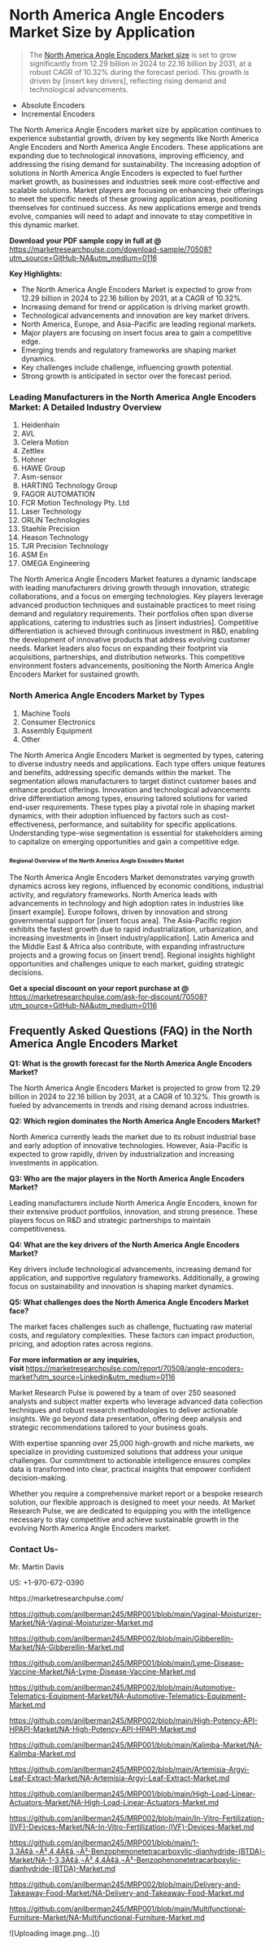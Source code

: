 <h1>North America Angle Encoders Market&nbsp;Size by Application</h1><blockquote><p>The <a href="https://marketresearchpulse.com/download-sample/70508?utm_source=GitHub-NA&amp;utm_medium=0116">North America Angle Encoders Market size</a> is set to grow significantly from 12.29 billion in 2024 to 22.16 billion by 2031, at a robust CAGR of 10.32% during the forecast period. This growth is driven by [insert key drivers], reflecting rising demand and technological advancements.</p></blockquote><ul><li>Absolute Encoders<li> Incremental Encoders</li></ul><p>The North America Angle Encoders market size by application continues to experience substantial growth, driven by key segments like North America Angle Encoders and North America Angle Encoders. These applications are expanding due to technological innovations, improving efficiency, and addressing the rising demand for sustainability. The increasing adoption of solutions in North America Angle Encoders is expected to fuel further market growth, as businesses and industries seek more cost-effective and scalable solutions. Market players are focusing on enhancing their offerings to meet the specific needs of these growing application areas, positioning themselves for continued success. As new applications emerge and trends evolve, companies will need to adapt and innovate to stay competitive in this dynamic market.</p><p><strong>Download your PDF sample copy in full at @ </strong><a href="https://marketresearchpulse.com/download-sample/70508?utm_source=GitHub-NA&amp;utm_medium=0116">https://marketresearchpulse.com/download-sample/70508?utm_source=GitHub-NA&amp;utm_medium=0116</a></p><p><strong>Key Highlights: </strong></p><ul><li>The North America Angle Encoders Market is expected to grow from 12.29 billion in 2024 to 22.16 billion by 2031, at a CAGR of 10.32%.</li><li>Increasing demand for trend or application is driving market growth.</li><li>Technological advancements and innovation are key market drivers.</li><li>North America, Europe, and Asia-Pacific are leading regional markets.</li><li>Major players are focusing on insert focus area to gain a competitive edge.</li><li>Emerging trends and regulatory frameworks are shaping market dynamics.</li><li>Key challenges include challenge, influencing growth potential.</li><li>Strong growth is anticipated in sector over the forecast period.</li></ul><h3>Leading Manufacturers in the North America Angle Encoders Market: A Detailed Industry Overview</h3><ol><li>Heidenhain</li><li>AVL</li><li>Celera Motion</li><li>Zettlex</li><li>Hohner</li><li>HAWE Group</li><li>Asm-sensor</li><li>HARTING Technology Group</li><li>FAGOR AUTOMATION</li><li>FCR Motion Technology Pty. Ltd</li><li>Laser Technology</li><li>ORLIN Technologies</li><li>Staehle Precision</li><li>Heason Technology</li><li>TJR Precision Technology</li><li>ASM En</li><li>OMEGA Engineering</li></ol><div class="flex max-w-full flex-col flex-grow"><div class="min-h-8 text-message flex w-full flex-col items-end gap-2 whitespace-normal break-words [.text-message+&amp;]:mt-5" dir="auto" data-message-author-role="assistant" data-message-id="fd8432e4-4910-450d-b182-61b7bfb0a01f" data-message-model-slug="gpt-4o"><div class="flex w-full flex-col gap-1 empty:hidden first:pt-[3px]"><div class="markdown prose w-full break-words dark:prose-invert light"><p>The North America Angle Encoders Market features a dynamic landscape with leading manufacturers driving growth through innovation, strategic collaborations, and a focus on emerging technologies. Key players leverage advanced production techniques and sustainable practices to meet rising demand and regulatory requirements. Their portfolios often span diverse applications, catering to industries such as [insert industries]. Competitive differentiation is achieved through continuous investment in R&amp;D, enabling the development of innovative products that address evolving customer needs. Market leaders also focus on expanding their footprint via acquisitions, partnerships, and distribution networks. This competitive environment fosters advancements, positioning the North America Angle Encoders Market for sustained growth.</p></div></div></div></div><h3>North America Angle Encoders Market by Types</h3><ol><li>Machine Tools<li> Consumer Electronics<li> Assembly Equipment<li> Other</li></ol><div class="flex max-w-full flex-col flex-grow"><div class="min-h-8 text-message flex w-full flex-col items-end gap-2 whitespace-normal break-words [.text-message+&amp;]:mt-5" dir="auto" data-message-author-role="assistant" data-message-id="084470be-0bb7-4664-bddf-5156b4f41249" data-message-model-slug="gpt-4o-mini"><div class="flex w-full flex-col gap-1 empty:hidden first:pt-[3px]"><div class="markdown prose w-full break-words dark:prose-invert light"><p>The North America Angle Encoders Market is segmented by types, catering to diverse industry needs and applications. Each type offers unique features and benefits, addressing specific demands within the market. The segmentation allows manufacturers to target distinct customer bases and enhance product offerings. Innovation and technological advancements drive differentiation among types, ensuring tailored solutions for varied end-user requirements. These types play a pivotal role in shaping market dynamics, with their adoption influenced by factors such as cost-effectiveness, performance, and suitability for specific applications. Understanding type-wise segmentation is essential for stakeholders aiming to capitalize on emerging opportunities and gain a competitive edge.</p></div></div></div></div><h3><span style="font-size: 11px;">Regional Overview of the North America Angle Encoders Market</span></h3><div class="flex max-w-full flex-col flex-grow"><div class="min-h-8 text-message flex w-full flex-col items-end gap-2 whitespace-normal break-words [.text-message+&amp;]:mt-5" dir="auto" data-message-author-role="assistant" data-message-id="e9038762-ce64-4e30-91c9-9bd413514231" data-message-model-slug="gpt-4o-mini"><div class="flex w-full flex-col gap-1 empty:hidden first:pt-[3px]"><div class="markdown prose w-full break-words dark:prose-invert light"><p>The North America Angle Encoders Market demonstrates varying growth dynamics across key regions, influenced by economic conditions, industrial activity, and regulatory frameworks. North America leads with advancements in technology and high adoption rates in industries like [insert example]. Europe follows, driven by innovation and strong governmental support for [insert focus area]. The Asia-Pacific region exhibits the fastest growth due to rapid industrialization, urbanization, and increasing investments in [insert industry/application]. Latin America and the Middle East &amp; Africa also contribute, with expanding infrastructure projects and a growing focus on [insert trend]. Regional insights highlight opportunities and challenges unique to each market, guiding strategic decisions.</p></div></div></div></div><p><strong>Get a special discount on your report purchase at @ </strong><a href="https://marketresearchpulse.com/ask-for-discount/70508?utm_source=GitHub-NA&amp;utm_medium=0116">https://marketresearchpulse.com/ask-for-discount/70508?utm_source=GitHub-NA&amp;utm_medium=0116</a></p><h2>Frequently Asked Questions (FAQ) in the North America Angle Encoders Market</h2><p><strong>Q1: What is the growth forecast for the North America Angle Encoders Market?</strong></p><p>The North America Angle Encoders Market is projected to grow from 12.29 billion in 2024 to 22.16 billion by 2031, at a CAGR of 10.32%. This growth is fueled by advancements in trends and rising demand across industries.</p><p><strong>Q2: Which region dominates the North America Angle Encoders Market?</strong></p><p>North America currently leads the market due to its robust industrial base and early adoption of innovative technologies. However, Asia-Pacific is expected to grow rapidly, driven by industrialization and increasing investments in application.</p><p><strong>Q3: Who are the major players in the North America Angle Encoders Market?</strong></p><p>Leading manufacturers include North America Angle Encoders, known for their extensive product portfolios, innovation, and strong presence. These players focus on R&amp;D and strategic partnerships to maintain competitiveness.</p><p><strong>Q4: What are the key drivers of the North America Angle Encoders Market?</strong></p><p>Key drivers include technological advancements, increasing demand for application, and supportive regulatory frameworks. Additionally, a growing focus on sustainability and innovation is shaping market dynamics.</p><p><strong>Q5: What challenges does the North America Angle Encoders Market face?</strong></p><p>The market faces challenges such as challenge, fluctuating raw material costs, and regulatory complexities. These factors can impact production, pricing, and adoption rates across regions.</p><p><strong>For more information or any inquiries, visit&nbsp;</strong><a href="https://marketresearchpulse.com/report/70508/angle-encoders-market?utm_source=Linkedin&utm_medium=0116">https://marketresearchpulse.com/report/70508/angle-encoders-market?utm_source=Linkedin&utm_medium=0116</a></p><p>Market Research Pulse is powered by a team of over 250 seasoned analysts and subject matter experts who leverage advanced data collection techniques and robust research methodologies to deliver actionable insights. We go beyond data presentation, offering deep analysis and strategic recommendations tailored to your business goals.</p><p>With expertise spanning over 25,000 high-growth and niche markets, we specialize in providing customized solutions that address your unique challenges. Our commitment to actionable intelligence ensures complex data is transformed into clear, practical insights that empower confident decision-making.</p><p>Whether you require a comprehensive market report or a bespoke research solution, our flexible approach is designed to meet your needs. At Market Research Pulse, we are dedicated to equipping you with the intelligence necessary to stay competitive and achieve sustainable growth in the evolving North America Angle Encoders market.</p><h3><strong>Contact Us-</strong></h3><p>Mr. Martin Davis</p><p>US: +1-970-672-0390</p><p>https://marketresearchpulse.com/</p><p><a href="https://github.com/anilberman245/MRP001/blob/main/Vaginal-Moisturizer-Market/NA-Vaginal-Moisturizer-Market.md">https://github.com/anilberman245/MRP001/blob/main/Vaginal-Moisturizer-Market/NA-Vaginal-Moisturizer-Market.md</a></p><p><a href="https://github.com/anilberman245/MRP002/blob/main/Gibberellin-Market/NA-Gibberellin-Market.md">https://github.com/anilberman245/MRP002/blob/main/Gibberellin-Market/NA-Gibberellin-Market.md</a></p><p><a href="https://github.com/anilberman245/MRP001/blob/main/Lyme-Disease-Vaccine-Market/NA-Lyme-Disease-Vaccine-Market.md">https://github.com/anilberman245/MRP001/blob/main/Lyme-Disease-Vaccine-Market/NA-Lyme-Disease-Vaccine-Market.md</a></p><p><a href="https://github.com/anilberman245/MRP002/blob/main/Automotive-Telematics-Equipment-Market/NA-Automotive-Telematics-Equipment-Market.md">https://github.com/anilberman245/MRP002/blob/main/Automotive-Telematics-Equipment-Market/NA-Automotive-Telematics-Equipment-Market.md</a></p><p><a href="https://github.com/anilberman245/MRP002/blob/main/High-Potency-API-HPAPI-Market/NA-High-Potency-API-HPAPI-Market.md">https://github.com/anilberman245/MRP002/blob/main/High-Potency-API-HPAPI-Market/NA-High-Potency-API-HPAPI-Market.md</a></p><p><a href="https://github.com/anilberman245/MRP001/blob/main/Kalimba-Market/NA-Kalimba-Market.md">https://github.com/anilberman245/MRP001/blob/main/Kalimba-Market/NA-Kalimba-Market.md</a></p><p><a href="https://github.com/anilberman245/MRP002/blob/main/Artemisia-Argyi-Leaf-Extract-Market/NA-Artemisia-Argyi-Leaf-Extract-Market.md">https://github.com/anilberman245/MRP002/blob/main/Artemisia-Argyi-Leaf-Extract-Market/NA-Artemisia-Argyi-Leaf-Extract-Market.md</a></p><p><a href="https://github.com/anilberman245/MRP001/blob/main/High-Load-Linear-Actuators-Market/NA-High-Load-Linear-Actuators-Market.md">https://github.com/anilberman245/MRP001/blob/main/High-Load-Linear-Actuators-Market/NA-High-Load-Linear-Actuators-Market.md</a></p><p><a href="https://github.com/anilberman245/MRP002/blob/main/In-Vitro-Fertilization-(IVF)-Devices-Market/NA-In-Vitro-Fertilization-(IVF)-Devices-Market.md">https://github.com/anilberman245/MRP002/blob/main/In-Vitro-Fertilization-(IVF)-Devices-Market/NA-In-Vitro-Fertilization-(IVF)-Devices-Market.md</a></p><p><a href="https://github.com/anilberman245/MRP001/blob/main/1-3,3Ã¢â‚¬Â²,4,4Ã¢â‚¬Â²-Benzophenonetetracarboxylic-dianhydride-(BTDA)-Market/NA-1-3,3Ã¢â‚¬Â²,4,4Ã¢â‚¬Â²-Benzophenonetetracarboxylic-dianhydride-(BTDA)-Market.md">https://github.com/anilberman245/MRP001/blob/main/1-3,3Ã¢â‚¬Â²,4,4Ã¢â‚¬Â²-Benzophenonetetracarboxylic-dianhydride-(BTDA)-Market/NA-1-3,3Ã¢â‚¬Â²,4,4Ã¢â‚¬Â²-Benzophenonetetracarboxylic-dianhydride-(BTDA)-Market.md</a></p><p><a href="https://github.com/anilberman245/MRP002/blob/main/Delivery-and-Takeaway-Food-Market/NA-Delivery-and-Takeaway-Food-Market.md">https://github.com/anilberman245/MRP002/blob/main/Delivery-and-Takeaway-Food-Market/NA-Delivery-and-Takeaway-Food-Market.md</a></p><p><a href="https://github.com/anilberman245/MRP001/blob/main/Multifunctional-Furniture-Market/NA-Multifunctional-Furniture-Market.md">https://github.com/anilberman245/MRP001/blob/main/Multifunctional-Furniture-Market/NA-Multifunctional-Furniture-Market.md</a></p>
![Uploading image.png…]()
